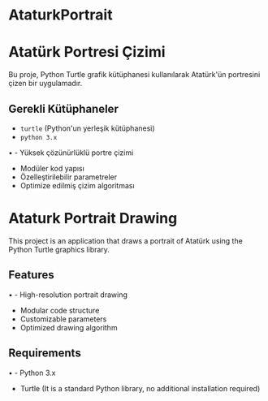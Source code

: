# AtaturkPortrait
# Atatürk Portresi Çizimi

Bu proje, Python Turtle grafik kütüphanesi kullanılarak Atatürk'ün portresini çizen bir uygulamadır.

## Gerekli Kütüphaneler
- `turtle` (Python'un yerleşik kütüphanesi)
- `python 3.x`

•	- Yüksek çözünürlüklü portre çizimi
- Modüler kod yapısı
- Özelleştirilebilir parametreler
- Optimize edilmiş çizim algoritması

#####

# Ataturk Portrait Drawing

This project is an application that draws a portrait of Atatürk using the Python Turtle graphics library.

## Features
•	- High-resolution portrait drawing
- Modular code structure
- Customizable parameters
- Optimized drawing algorithm

## Requirements
•	- Python 3.x
- Turtle (It is a standard Python library, no additional installation required)
